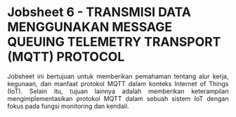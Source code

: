 # Jobsheet 6 - TRANSMISI DATA MENGGUNAKAN MESSAGE QUEUING TELEMETRY TRANSPORT (MQTT) PROTOCOL

<p align="justify">Jobsheet ini bertujuan untuk memberikan pemahaman tentang alur kerja, kegunaan, dan manfaat protokol MQTT dalam konteks Internet of Things (IoT). Selain itu, tujuan lainnya adalah memberikan keterampilan mengimplementasikan protokol MQTT dalam sebuah sistem IoT dengan fokus pada fungsi monitoring dan kendali. 
